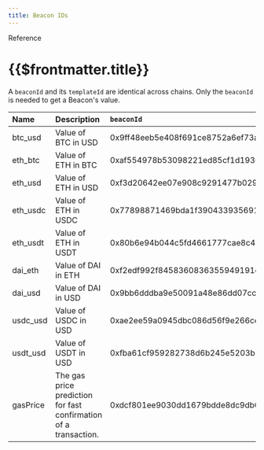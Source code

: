 ```yaml
---
title: Beacon IDs
---
```


<TitleSpan>Reference</TitleSpan>

# {{$frontmatter.title}}

<!--Use the Beacon with ID
`0x5a2645e149678440f775c0ec18f92ac28bd7e8329b19e0e97d14e5dc0702ea59` which
returns the BTC price from Amberdata, just trust us.-->

A `beaconId` and its `templateId` are identical across chains. Only the
`beaconId` is needed to get a Beacon's value.

| Name     | Description                                                      | `beaconId`                                                         |
| :------- | :--------------------------------------------------------------- | :----------------------------------------------------------------- |
| btc_usd  | Value of BTC in USD                                              | 0x9ff48eeb5e408f691ce8752a6ef73a3f2a7a6d7739fa4788ad1587c6336c6499 |
| eth_btc  | Value of ETH in BTC                                              | 0xaf554978b53098221ed85cf1d19364596b4dbcb2389f0dd3736b9b09786d9230 |
| eth_usd  | Value of ETH in USD                                              | 0xf3d20642ee07e908c9291477b029cf4cb21f63e80a5fb76341a100ee00822d5f |
| eth_usdc | Value of ETH in USDC                                             | 0x77898871469bda1f390433935691dea2022f7a7e76fc6cb8d4466a20fe659004 |
| eth_usdt | Value of ETH in USDT                                             | 0x80b6e94b044c5fd4661777cae8c4600a9d52be4c35be93736a132886fb533c24 |
| dai_eth  | Value of DAI in ETH                                              | 0xf2edf992f8458360836355949191d7dd01816bfb1fafa9089ba645b7b9f57a21 |
| dai_usd  | Value of DAI in USD                                              | 0x9bb6dddba9e50091a48e86dd07cc20fc73c4f68eff6e4a9ce2d01f66e34314a5 |
| usdc_usd | Value of USDC in USD                                             | 0xae2ee59a0945dbc086d56f9e266ceb995378cab7e36210b020b0fae5a3959e0e |
| usdt_usd | Value of USDT in USD                                             | 0xfba61cf959282738d6b245e5203b72c9ba7355b3bd1f74d67e91b249eaa145e0 |
| gasPrice | The gas price prediction for fast confirmation of a transaction. | 0xdcf801ee9030dd1679bdde8dc9db6063a1fe82e6ade0963600029ccec8b6eaec |

<!-- | OLD ?    | Is this to be removed? | x5a2645e149678440f775c0ec18f92ac28bd7e8329b19e0e97d14e5dc0702ea59  | -->
